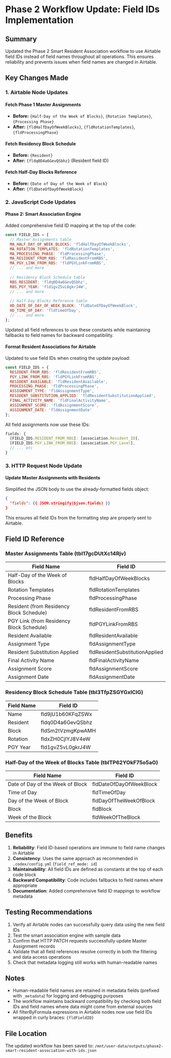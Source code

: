 # Phase 2 Workflow Update: Field IDs Implementation

## Summary
Updated the Phase 2 Smart Resident Association workflow to use Airtable field IDs instead of field names throughout all operations. This ensures reliability and prevents issues when field names are changed in Airtable.

## Key Changes Made

### 1. Airtable Node Updates

#### Fetch Phase 1 Master Assignments
- **Before:** `{Half-Day of the Week of Blocks}`, `{Rotation Templates}`, `{Processing Phase}`
- **After:** `{fldHalfDayOfWeekBlocks}`, `{fldRotationTemplates}`, `{fldProcessingPhase}`

#### Fetch Residency Block Schedule
- **Before:** `{Resident}`
- **After:** `{fldq0D4a6GevQSbhz}` (Resident field ID)

#### Fetch Half-Day Blocks Reference
- **Before:** `{Date of Day of the Week of Block}`
- **After:** `{fldDateOfDayOfWeekBlock}`

### 2. JavaScript Code Updates

#### Phase 2: Smart Association Engine
Added comprehensive field ID mapping at the top of the code:

```javascript
const FIELD_IDS = {
  // Master Assignments table
  MA_HALF_DAY_OF_WEEK_BLOCKS: 'fldHalfDayOfWeekBlocks',
  MA_ROTATION_TEMPLATES: 'fldRotationTemplates',
  MA_PROCESSING_PHASE: 'fldProcessingPhase',
  MA_RESIDENT_FROM_RBS: 'fldResidentFromRBS',
  MA_PGY_LINK_FROM_RBS: 'fldPGYLinkFromRBS',
  // ... and more
  
  // Residency Block Schedule table
  RBS_RESIDENT: 'fldq0D4a6GevQSbhz',
  RBS_PGY_YEAR: 'fld1gvZ5vL0gkrJ4W',
  // ... and more
  
  // Half-Day Blocks Reference table
  HD_DATE_OF_DAY_OF_WEEK_BLOCK: 'fldDateOfDayOfWeekBlock',
  HD_TIME_OF_DAY: 'fldTimeOfDay',
  // ... and more
};
```

Updated all field references to use these constants while maintaining fallbacks to field names for backward compatibility.

#### Format Resident Associations for Airtable
Updated to use field IDs when creating the update payload:

```javascript
const FIELD_IDS = {
  RESIDENT_FROM_RBS: 'fldResidentFromRBS',
  PGY_LINK_FROM_RBS: 'fldPGYLinkFromRBS',
  RESIDENT_AVAILABLE: 'fldResidentAvailable',
  PROCESSING_PHASE: 'fldProcessingPhase',
  ASSIGNMENT_TYPE: 'fldAssignmentType',
  RESIDENT_SUBSTITUTION_APPLIED: 'fldResidentSubstitutionApplied',
  FINAL_ACTIVITY_NAME: 'fldFinalActivityName',
  ASSIGNMENT_SCORE: 'fldAssignmentScore',
  ASSIGNMENT_DATE: 'fldAssignmentDate'
};
```

All field assignments now use these IDs:
```javascript
fields: {
  [FIELD_IDS.RESIDENT_FROM_RBS]: [association.Resident_ID],
  [FIELD_IDS.PGY_LINK_FROM_RBS]: [association.PGY_Level],
  // ... etc
}
```

### 3. HTTP Request Node Update

#### Update Master Assignments with Residents
Simplified the JSON body to use the already-formatted fields object:

```json
{
  "fields": {{ JSON.stringify($json.fields) }}
}
```

This ensures all field IDs from the formatting step are properly sent to Airtable.

## Field ID Reference

### Master Assignments Table (tbl17gcDUtXc14Rjv)
| Field Name | Field ID |
|------------|----------|
| Half-Day of the Week of Blocks | fldHalfDayOfWeekBlocks |
| Rotation Templates | fldRotationTemplates |
| Processing Phase | fldProcessingPhase |
| Resident (from Residency Block Schedule) | fldResidentFromRBS |
| PGY Link (from Residency Block Schedule) | fldPGYLinkFromRBS |
| Resident Available | fldResidentAvailable |
| Assignment Type | fldAssignmentType |
| Resident Substitution Applied | fldResidentSubstitutionApplied |
| Final Activity Name | fldFinalActivityName |
| Assignment Score | fldAssignmentScore |
| Assignment Date | fldAssignmentDate |

### Residency Block Schedule Table (tbl3TfpZSGYGxlCIG)
| Field Name | Field ID |
|------------|----------|
| Name | fld9jU1b60KFqZSWx |
| Resident | fldq0D4a6GevQSbhz |
| Block | fldSm2tVzmgKpwAMH |
| Rotation | fldxZH0CjlYJ8V4eW |
| PGY Year | fld1gvZ5vL0gkrJ4W |

### Half-Day of the Week of Blocks Table (tblTP62YOkF75o5aO)
| Field Name | Field ID |
|------------|----------|
| Date of Day of the Week of Block | fldDateOfDayOfWeekBlock |
| Time of Day | fldTimeOfDay |
| Day of the Week of Block | fldDayOfTheWeekOfBlock |
| Block | fldBlock |
| Week of the Block | fldWeekOfTheBlock |

## Benefits

1. **Reliability**: Field ID-based operations are immune to field name changes in Airtable
2. **Consistency**: Uses the same approach as recommended in `.codex/config.yml` (`field_ref_mode: id`)
3. **Maintainability**: All field IDs are defined as constants at the top of each code block
4. **Backward Compatibility**: Code includes fallbacks to field names where appropriate
5. **Documentation**: Added comprehensive field ID mappings to workflow metadata

## Testing Recommendations

1. Verify all Airtable nodes can successfully query data using the new field IDs
2. Test the smart association engine with sample data
3. Confirm that HTTP PATCH requests successfully update Master Assignment records
4. Validate that all field references resolve correctly in both the filtering and data access operations
5. Check that metadata logging still works with human-readable names

## Notes

- Human-readable field names are retained in metadata fields (prefixed with `_metadata`) for logging and debugging purposes
- The workflow maintains backward compatibility by checking both field IDs and field names where data might come from external sources
- All filterByFormula expressions in Airtable nodes now use field IDs wrapped in curly braces: `{fldFieldID}`

## File Location
The updated workflow has been saved to: `/mnt/user-data/outputs/phase2-smart-resident-association-with-ids.json`

